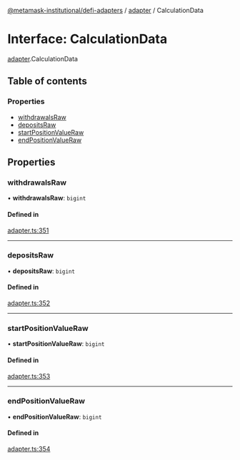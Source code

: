 [@metamask-institutional/defi-adapters](../README.md) / [adapter](../modules/adapter.md) / CalculationData

# Interface: CalculationData

[adapter](../modules/adapter.md).CalculationData

## Table of contents

### Properties

- [withdrawalsRaw](adapter.CalculationData.md#withdrawalsraw)
- [depositsRaw](adapter.CalculationData.md#depositsraw)
- [startPositionValueRaw](adapter.CalculationData.md#startpositionvalueraw)
- [endPositionValueRaw](adapter.CalculationData.md#endpositionvalueraw)

## Properties

### withdrawalsRaw

• **withdrawalsRaw**: `bigint`

#### Defined in

[adapter.ts:351](https://github.com/consensys-vertical-apps/mmi-defi-adapters/blob/main/src/types/adapter.ts#L351)

___

### depositsRaw

• **depositsRaw**: `bigint`

#### Defined in

[adapter.ts:352](https://github.com/consensys-vertical-apps/mmi-defi-adapters/blob/main/src/types/adapter.ts#L352)

___

### startPositionValueRaw

• **startPositionValueRaw**: `bigint`

#### Defined in

[adapter.ts:353](https://github.com/consensys-vertical-apps/mmi-defi-adapters/blob/main/src/types/adapter.ts#L353)

___

### endPositionValueRaw

• **endPositionValueRaw**: `bigint`

#### Defined in

[adapter.ts:354](https://github.com/consensys-vertical-apps/mmi-defi-adapters/blob/main/src/types/adapter.ts#L354)
